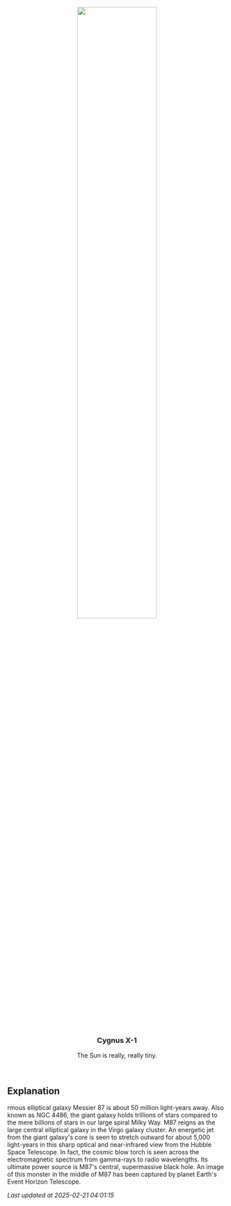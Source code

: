 <p align='center'>
    <img src='https://apod.nasa.gov/apod/image/2502/m87-full_1024.jpg' width='60%' />
    <h3 align="center">Cygnus X-1</h3>
    <p align="center">The Sun is really, really tiny.</p>
</p>
<br/>

Explanation
--
rmous elliptical galaxy Messier 87 is about 50 million light-years away. Also known as NGC 4486, the giant galaxy holds trillions of stars compared to the mere billions of stars in our large spiral Milky Way. M87 reigns as the large central elliptical galaxy in the Virgo galaxy cluster. An energetic jet from the giant galaxy's core is seen to stretch outward for about 5,000 light-years in this sharp optical and near-infrared view from the Hubble Space Telescope. In fact, the cosmic blow torch is seen across the electromagnetic spectrum from gamma-rays to radio wavelengths. Its ultimate power source is M87's central, supermassive black hole. An image of this monster in the middle of M87 has been captured by planet Earth's Event Horizon Telescope.


*Last updated at 2025-02-21 04:01:15*
